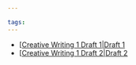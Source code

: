 ```yaml
---

tags: 
---
```


- [[Creative Writing 1 Draft 1|Draft 1](Creative%20Writing%201%20Draft%201.md)
- [[Creative Writing 1 Draft 2|Draft 2](Creative%20Writing%201%20Draft%202.md)